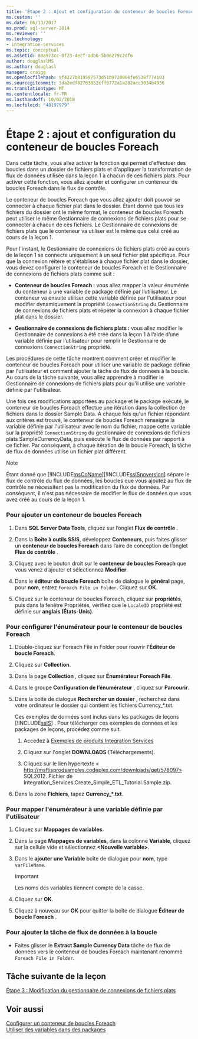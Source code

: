 ```yaml
---
title: 'Étape 2 : Ajout et configuration du conteneur de boucles Foreach | Microsoft Docs'
ms.custom: ''
ms.date: 06/13/2017
ms.prod: sql-server-2014
ms.reviewer: ''
ms.technology:
- integration-services
ms.topic: conceptual
ms.assetid: 88a973cc-0f23-4ecf-adb6-5b06279c2df6
author: douglaslMS
ms.author: douglasl
manager: craigg
ms.openlocfilehash: 9f4227b819597573d51b9720006fe6536f774103
ms.sourcegitcommit: 3da2edf82763852cff6772a1a282ace3034b4936
ms.translationtype: MT
ms.contentlocale: fr-FR
ms.lasthandoff: 10/02/2018
ms.locfileid: "48197979"
---
```

# <a name="step-2-adding-and-configuring-the-foreach-loop-container"></a>Étape 2 : ajout et configuration du conteneur de boucles Foreach
  Dans cette tâche, vous allez activer la fonction qui permet d'effectuer des boucles dans un dossier de fichiers plats et d'appliquer la transformation de flux de données utilisée dans la leçon 1 à chacun de ces fichiers plats. Pour activer cette fonction, vous allez ajouter et configurer un conteneur de boucles Foreach dans le flux de contrôle.  
  
 Le conteneur de boucles Foreach que vous allez ajouter doit pouvoir se connecter à chaque fichier plat dans le dossier. Étant donné que tous les fichiers du dossier ont le même format, le conteneur de boucles Foreach peut utiliser le même Gestionnaire de connexions de fichiers plats pour se connecter à chacun de ces fichiers. Le Gestionnaire de connexions de fichiers plats que le conteneur va utiliser est le même que celui créé au cours de la leçon 1.  
  
 Pour l'instant, le Gestionnaire de connexions de fichiers plats créé au cours de la leçon 1 se connecte uniquement à un seul fichier plat spécifique. Pour que la connexion réitère et s'établisse à chaque fichier plat dans le dossier, vous devez configurer le conteneur de boucles Foreach et le Gestionnaire de connexions de fichiers plats comme suit :  
  
-   **Conteneur de boucles Foreach :** vous allez mapper la valeur énumérée du conteneur à une variable de package définie par l’utilisateur. Le conteneur va ensuite utiliser cette variable définie par l'utilisateur pour modifier dynamiquement la propriété `ConnectionString` du Gestionnaire de connexions de fichiers plats et répéter la connexion à chaque fichier plat dans le dossier.  
  
-   **Gestionnaire de connexions de fichiers plats :** vous allez modifier le Gestionnaire de connexions a été créé dans la leçon 1 à l’aide d’une variable définie par l’utilisateur pour remplir le Gestionnaire de connexions `ConnectionString` propriété.  
  
 Les procédures de cette tâche montrent comment créer et modifier le conteneur de boucles Foreach pour utiliser une variable de package définie par l'utilisateur et comment ajouter la tâche de flux de données à la boucle. Au cours de la tâche suivante, vous allez apprendre à modifier le Gestionnaire de connexions de fichiers plats pour qu'il utilise une variable définie par l'utilisateur.  
  
 Une fois ces modifications apportées au package et le package exécuté, le conteneur de boucles Foreach effectue une itération dans la collection de fichiers dans le dossier Sample Data. À chaque fois qu'un fichier répondant aux critères est trouvé, le conteneur de boucles Foreach renseigne la variable définie par l'utilisateur avec le nom du fichier, mappe cette variable sur la propriété `ConnectionString` du gestionnaire de connexions de fichiers plats SampleCurrencyData, puis exécute le flux de données par rapport à ce fichier. Par conséquent, à chaque itération de la boucle Foreach, la tâche de flux de données utilise un fichier plat différent.  
  
> [!NOTE]  
>  Étant donné que [!INCLUDE[msCoName](../includes/msconame-md.md)][!INCLUDE[ssISnoversion](../includes/ssisnoversion-md.md)] sépare le flux de contrôle du flux de données, les boucles que vous ajoutez au flux de contrôle ne nécessitent pas la modification du flux de données. Par conséquent, il n'est pas nécessaire de modifier le flux de données que vous avez créé au cours de la leçon 1.  
  
### <a name="to-add-a-foreach-loop-container"></a>Pour ajouter un conteneur de boucles Foreach  
  
1.  Dans **SQL Server Data Tools**, cliquez sur l’onglet **Flux de contrôle** .  
  
2.  Dans la **Boîte à outils SSIS**, développez **Conteneurs**, puis faites glisser un **conteneur de boucles Foreach** dans l’aire de conception de l’onglet **Flux de contrôle** .  
  
3.  Cliquez avec le bouton droit sur le **conteneur de boucles Foreach** que vous venez d’ajouter et sélectionnez **Modifier**.  
  
4.  Dans le **éditeur de boucle Foreach** boîte de dialogue le **général** page, pour **nom**, entrez `Foreach File in Folder`. Cliquez sur **OK**.  
  
5.  Cliquez sur le conteneur de boucles Foreach, cliquez sur **propriétés**, puis dans la fenêtre Propriétés, vérifiez que le `LocaleID` propriété est définie sur **anglais (États-Unis)**.  
  
### <a name="to-configure-the-enumerator-for-the-foreach-loop-container"></a>Pour configurer l'énumérateur pour le conteneur de boucles Foreach  
  
1.  Double-cliquez sur Foreach File in Folder pour rouvrir **l’Éditeur de boucle Foreach**.  
  
2.  Cliquez sur **Collection**.  
  
3.  Dans la page **Collection** , cliquez sur **Énumérateur Foreach File**.  
  
4.  Dans le groupe **Configuration de l’énumérateur** , cliquez sur **Parcourir**.  
  
5.  Dans la boîte de dialogue **Rechercher un dossier** , recherchez dans votre ordinateur le dossier qui contient les fichiers Currency_*.txt.  
  
     Ces exemples de données sont inclus dans les packages de leçons [!INCLUDE[ssIS](../includes/ssis-md.md)] . Pour télécharger ces exemples de données et les packages de leçons, procédez comme suit.  
  
    1.  Accédez à [Exemples de produits Integration Services](http://go.microsoft.com/fwlink/?LinkId=275027)  
  
    2.  Cliquez sur l'onglet **DOWNLOADS** (Téléchargements).  
  
    3.  Cliquez sur le lien hypertexte « http://msftisprodsamples.codeplex.com/downloads/get/578097» SQL2012. Fichier de Integration_Services.Create_Simple_ETL_Tutorial.Sample.zip.  
  
6.  Dans la zone **Fichiers**, tapez **Currency_\*.txt**.  
  
### <a name="to-map-the-enumerator-to-a-user-defined-variable"></a>Pour mapper l'énumérateur à une variable définie par l'utilisateur  
  
1.  Cliquez sur **Mappages de variables**.  
  
2.  Dans la page **Mappages de variables**, dans la colonne **Variable**, cliquez sur la cellule vide et sélectionnez **\<Nouvelle variable>**.  
  
3.  Dans le **ajouter une Variable** boîte de dialogue pour **nom**, type `varFileName`.  
  
    > [!IMPORTANT]  
    >  Les noms des variables tiennent compte de la casse.  
  
4.  Cliquez sur **OK**.  
  
5.  Cliquez à nouveau sur **OK** pour quitter la boîte de dialogue **Éditeur de boucle Foreach** .  
  
### <a name="to-add-the-data-flow-task-to-the-loop"></a>Pour ajouter la tâche de flux de données à la boucle  
  
-   Faites glisser le **Extract Sample Currency Data** tâche de flux de données vers le conteneur de boucles Foreach maintenant renommé `Foreach File in Folder`.  
  
## <a name="next-lesson-task"></a>Tâche suivante de la leçon  
 [Étape 3 : Modification du gestionnaire de connexions de fichiers plats](lesson-2-3-modifying-the-flat-file-connection-manager.md)  
  
## <a name="see-also"></a>Voir aussi  
 [Configurer un conteneur de boucles Foreach](control-flow/foreach-loop-container.md)   
 [Utiliser des variables dans des packages](use-variables-in-packages.md)  
  
  
